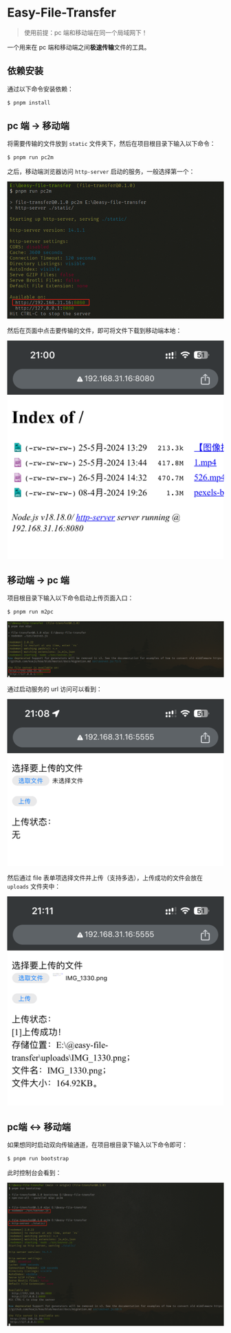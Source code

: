 # Easy-File-Transfer

> 使用前提：pc 端和移动端在同一个局域网下！

一个用来在 pc 端和移动端之间**极速传输**文件的工具。

## 依赖安装

通过以下命令安装依赖：

```bash
$ pnpm install
```



## pc 端 -> 移动端

将需要传输的文件放到 `static` 文件夹下，然后在项目根目录下输入以下命令：

```bash
$ pnpm run pc2m
```

之后，移动端浏览器访问 `http-server` 启动的服务，一般选择第一个：

![截图_20240615212047](img/README/截图_20240615212047.png)


然后在页面中点击要传输的文件，即可将文件下载到移动端本地：

<img src="img/README/IMG_1330.png" alt="IMG_1330"  />



## 移动端 -> pc 端

项目根目录下输入以下命令启动上传页面入口：

```bash
$ pnpm run m2pc
```

![截图_20240615212140](img/README/截图_20240615212140.png)

通过启动服务的 url 访问可以看到：

<img src="img/README/IMG_1331.png" alt="IMG_1331"  />

然后通过 file 表单项选择文件并上传（支持多选），上传成功的文件会放在 `uploads` 文件夹中：

<img src="img/README/IMG_1332.png" alt="IMG_1332"  />



## pc端 <-> 移动端

如果想同时启动双向传输通道，在项目根目录下输入以下命令即可：

```bash
$ pnpm run bootstrap
```

此时控制台会看到：

![截图_20240615213335](img/README/截图_20240615213335.png)
